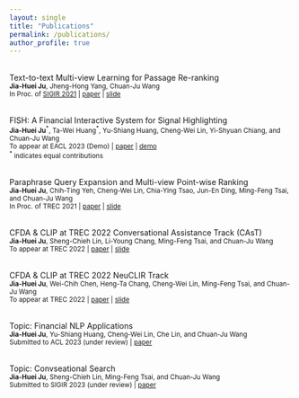 ```yaml
---
layout: single
title: "Publications"
permalink: /publications/
author_profile: true
---
```


<br>Text-to-text Multi-view Learning for Passage Re-ranking
<br><sub>**Jia-Huei Ju**, Jheng-Hong Yang, Chuan-Ju Wang</sub>
<br><sub> In Proc. of [SIGIR 2021](https://dl.acm.org/doi/10.1145/3404835.3463048) | [paper](https://dylanjoo.github.io/files/t5.multiview.paper.pdf) | [slide](https://dylanjoo.github.io/files/t5.multiview.slide.pdf)</sub>

<br>FISH: A Financial Interactive System for Signal Highlighting
<br><sub>**Jia-Huei Ju**<sup>\*</sup>, Ta-Wei Huang<sup>\*</sup>, Yu-Shiang Huang, Cheng-Wei Lin, Yi-Shyuan Chiang, and Chuan-Ju Wang </sub>
<br><sub> To appear at EACL 2023 (Demo) | [paper](https://dylanjoo.github.io/files/fish.paper.pdf) | [demo](https://fish-web-fish.de.r.appspot.com/) </sub>
<br><sub><sup>\*</sup> indicates equal contributions</sub>

<br>Paraphrase Query Expansion and Multi-view Point-wise Ranking
<br><sub>**Jia-Huei Ju**, Chih-Ting Yeh, Cheng-Wei Lin, Chia-Ying Tsao, Jun-En Ding, Ming-Feng Tsai, and Chuan-Ju Wang</sub>
<br><sub> In Proc. of TREC 2021  | [paper](https://trec.nist.gov/pubs/trec30/papers/CFDA_CLIP-CAsT.pdf) | [slide](https://dylanjoo.github.io/files/trec.cast.2021.slide.pdf)</sub>

<br>CFDA & CLIP at TREC 2022 Conversational Assistance Track (CAsT)
<br><sub>**Jia-Huei Ju**, Sheng-Chieh Lin, Li-Young Chang, Ming-Feng Tsai, and Chuan-Ju Wang</sub>
<br><sub> To appear at TREC 2022  | [paper](https://dylanjoo.github.io/files/trec.cast.2022.paper.pdf) | [slide](https://dylanjoo.github.io/files/trec.cast.2022.slide.pdf)</sub>

<br>CFDA & CLIP at TREC 2022 NeuCLIR Track
<br><sub>**Jia-Huei Ju**, Wei-Chih Chen, Heng-Ta Chang, Cheng-Wei Lin, Ming-Feng Tsai, and Chuan-Ju Wang</sub>
<br><sub> To appear at TREC 2022  | [paper](https://dylanjoo.github.io/files/trec.neuclir.2022.paper.pdf) | [slide](https://dylanjoo.github.io/files/trec.neuclir.2022.slide.pdf)</sub>

<!-- <br>A Compare-and-contrast Multistage Pipeline for Uncovering Financial Signals in Financial Reports -->
<br>Topic: Financial NLP Applications
<br><sub>**Jia-Huei Ju**, Yu-Shiang Huang, Cheng-Wei Lin, Che Lin, and Chuan-Ju Wang</sub>
<br><sub> Submitted to ACL 2023 (under review) | [paper](TBD) </sub>

<!-- <br>Improving Conversational Passage Re-ranking with View Ensemble -->
<br>Topic: Convseational Search
<br><sub>**Jia-Huei Ju**, Sheng-Chieh Lin, Ming-Feng Tsai, and Chuan-Ju Wang</sub>
<br><sub> Submitted to SIGIR 2023 (under review) | [paper](TBD) </sub>

<!-- {% if author.googlescholar %} -->
<!--   You can also find my articles on <u><a href="{{author.googlescholar}}">my Google Scholar profile</a>.</u> -->
<!-- {% endif %} -->
<!--  -->
<!-- {% include base_path %} -->
<!--  -->
<!-- {% for post in site.publications reversed %} -->
<!--   {% include archive-single.html %} -->
<!-- {% endfor %} -->
